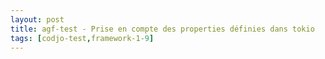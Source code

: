 ```yaml
---
layout: post
title: agf-test - Prise en compte des properties définies dans tokio
tags: [codjo-test,framework-1-9]
---
```

